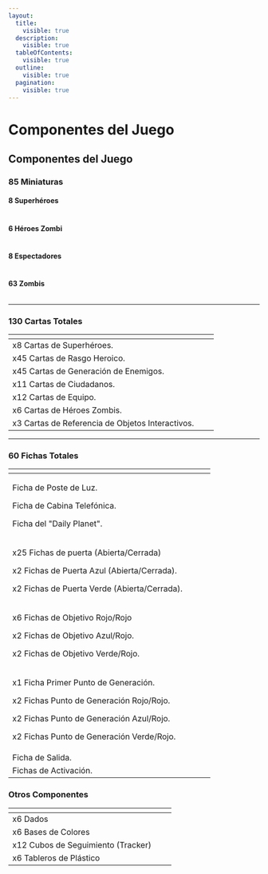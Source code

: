 ```yaml
---
layout:
  title:
    visible: true
  description:
    visible: true
  tableOfContents:
    visible: true
  outline:
    visible: true
  pagination:
    visible: true
---
```


# Componentes del Juego

## Componentes del Juego

### 85 Miniaturas

#### 8 Superhéroes

<figure><img src="../.gitbook/assets/Captura de pantalla 2024-10-02 103112.png" alt=""><figcaption></figcaption></figure>

#### 6 Héroes Zombi

<figure><img src="../.gitbook/assets/Captura de pantalla 2024-10-07 091306.png" alt=""><figcaption></figcaption></figure>

#### 8 Espectadores

<figure><img src="../.gitbook/assets/Captura de pantalla 2024-10-07 092546.png" alt=""><figcaption></figcaption></figure>

#### 63 Zombis

<figure><img src="../.gitbook/assets/Captura de pantalla 2024-10-07 092555.png" alt=""><figcaption></figcaption></figure>

***

### 130 Cartas Totales

<table data-card-size="large" data-view="cards"><thead><tr><th></th><th></th><th></th></tr></thead><tbody><tr><td>x8 Cartas de Superhéroes.</td><td></td><td><img src="../.gitbook/assets/Captura de pantalla 2024-10-07 111804.png" alt="" data-size="original"></td></tr><tr><td>x45 Cartas de Rasgo Heroico.</td><td></td><td><img src="../.gitbook/assets/image (11).png" alt="" data-size="original"></td></tr><tr><td>x45 Cartas de Generación de Enemigos.</td><td></td><td><img src="../.gitbook/assets/image (12).png" alt="" data-size="original"></td></tr><tr><td>x11 Cartas de Ciudadanos.</td><td></td><td><img src="../.gitbook/assets/image (13).png" alt="" data-size="original"></td></tr><tr><td>x12 Cartas de Equipo.</td><td></td><td><img src="../.gitbook/assets/image (15).png" alt="" data-size="original"></td></tr><tr><td>x6 Cartas de Héroes Zombis.</td><td></td><td><img src="../.gitbook/assets/image (14).png" alt="" data-size="original"></td></tr><tr><td>x3 Cartas de Referencia de Objetos Interactivos.</td><td></td><td><img src="../.gitbook/assets/image (16).png" alt="" data-size="original"></td></tr></tbody></table>



***



### 60 Fichas Totales

<table data-card-size="large" data-view="cards"><thead><tr><th></th><th></th><th></th><th data-hidden data-card-cover data-type="files"></th></tr></thead><tbody><tr><td><p>Ficha de Poste de Luz. </p><p>Ficha de Cabina Telefónica. </p><p>Ficha del "Daily Planet".</p></td><td></td><td><img src="../.gitbook/assets/Captura de pantalla 2024-10-07 095136 (10).png" alt="" data-size="original"></td><td></td></tr><tr><td><p>x25 Fichas de puerta (Abierta/Cerrada)</p><p>x2 Fichas de Puerta Azul (Abierta/Cerrada).</p><p>x2 Fichas de Puerta Verde (Abierta/Cerrada).</p></td><td></td><td><img src="../.gitbook/assets/Captura de pantalla 2024-10-07 103226.png" alt="" data-size="original"></td><td></td></tr><tr><td><p>x6 Fichas de Objetivo Rojo/Rojo</p><p>x2 Fichas de Objetivo Azul/Rojo.</p><p>x2 Fichas de Objetivo Verde/Rojo.</p></td><td></td><td><img src="../.gitbook/assets/image (4) (1).png" alt="" data-size="original"></td><td></td></tr><tr><td><p>x1 Ficha Primer Punto de Generación.</p><p>x2 Fichas Punto de Generación Rojo/Rojo.</p><p>x2 Fichas Punto de Generación Azul/Rojo.</p><p>x2 Fichas Punto de Generación Verde/Rojo.</p></td><td></td><td><img src="../.gitbook/assets/image (8) (1).png" alt="" data-size="original"></td><td></td></tr><tr><td>Ficha de Salida.</td><td></td><td><img src="../.gitbook/assets/image (9) (1).png" alt="" data-size="original"></td><td></td></tr><tr><td>Fichas de Activación.</td><td></td><td><img src="../.gitbook/assets/image (10) (1).png" alt="" data-size="original"></td><td></td></tr></tbody></table>

### Otros Componentes

<table data-card-size="large" data-view="cards"><thead><tr><th></th><th></th><th></th></tr></thead><tbody><tr><td>x6 Dados</td><td></td><td><img src="../.gitbook/assets/image (17).png" alt="" data-size="original"></td></tr><tr><td>x6 Bases de Colores</td><td></td><td><img src="../.gitbook/assets/image (18).png" alt="" data-size="original"></td></tr><tr><td>x12 Cubos de Seguimiento (Tracker)</td><td></td><td><img src="../.gitbook/assets/image (19).png" alt="" data-size="original"></td></tr><tr><td>x6 Tableros de Plástico</td><td></td><td><img src="../.gitbook/assets/Captura de pantalla 2024-10-07 112738.png" alt="" data-size="original"></td></tr></tbody></table>


